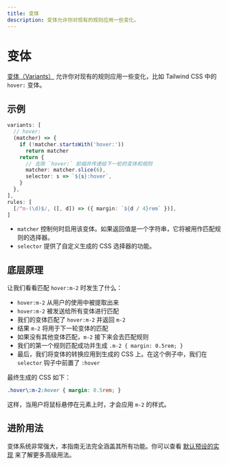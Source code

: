 ```yaml
---
title: 变体
description: 变体允许你对现有的规则应用一些变化。
---
```


# 变体

[变体（Variants）](https://windicss.org/utilities/general/variants.html) 允许你对现有的规则应用一些变化，比如 Tailwind CSS 中的 `hover:` 变体。

## 示例

<!--eslint-skip-->

```ts
variants: [
  // hover:
  (matcher) => {
    if (!matcher.startsWith('hover:'))
      return matcher
    return {
      // 去除 `hover:` 前缀并传递给下一轮的变体和规则
      matcher: matcher.slice(6),
      selector: s => `${s}:hover`,
    }
  },
],
rules: [
  [/^m-(\d)$/, ([, d]) => ({ margin: `${d / 4}rem` })],
]
```

- `matcher` 控制何时启用该变体。如果返回值是一个字符串，它将被用作匹配规则的选择器。
- `selector` 提供了自定义生成的 CSS 选择器的功能。

## 底层原理

让我们看看匹配 `hover:m-2` 时发生了什么：

- `hover:m-2` 从用户的使用中被提取出来
- `hover:m-2` 被发送给所有变体进行匹配
- 我们的变体匹配了 `hover:m-2` 并返回 `m-2`
- 结果 `m-2` 将用于下一轮变体的匹配
- 如果没有其他变体匹配，`m-2` 接下来会去匹配规则
- 我们的第一个规则匹配成功并生成 `.m-2 { margin: 0.5rem; }`
- 最后，我们将变体的转换应用到生成的 CSS 上。在这个例子中，我们在 `selector` 钩子中前置了 `:hover`

最终生成的 CSS 如下：

<!-- eslint-skip -->

```css
.hover\:m-2:hover { margin: 0.5rem; }
```

这样，当用户将鼠标悬停在元素上时，才会应用 `m-2` 的样式。

## 进阶用法

变体系统非常强大，本指南无法完全涵盖其所有功能。你可以查看 [默认预设的实现](https://github.com/unocss/unocss/tree/main/packages-presets/preset-mini/src/_variants) 来了解更多高级用法。